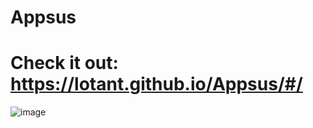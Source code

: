 # Appsus
# Check it out: https://lotant.github.io/Appsus/#/
![image](https://user-images.githubusercontent.com/95045934/158192862-8716df6a-abe9-45a8-9f28-242a55c1fac1.png)
